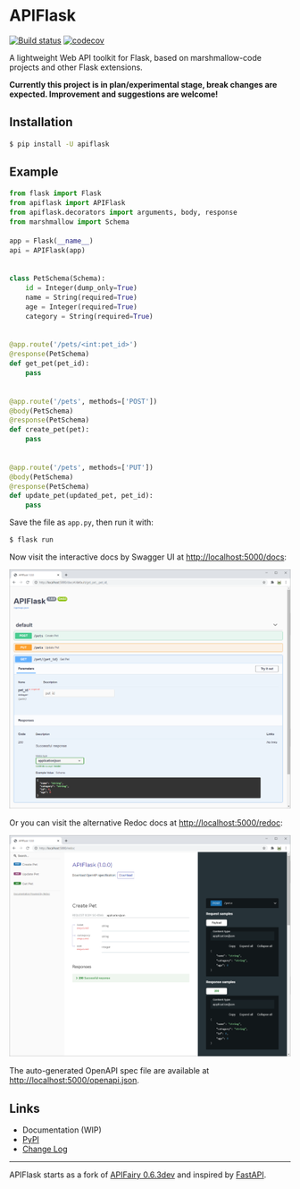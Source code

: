 # APIFlask

[![Build status](https://github.com/greyli/apiflask/workflows/build/badge.svg)](https://github.com/greyli/apiflask/actions) [![codecov](https://codecov.io/gh/greyli/apiflask/branch/master/graph/badge.svg)](https://codecov.io/gh/greyli/apiflask)

A lightweight Web API toolkit for Flask, based on marshmallow-code projects and other Flask extensions.

**Currently this project is in plan/experimental stage, break changes are expected. Improvement and suggestions are welcome!**

## Installation

```bash
$ pip install -U apiflask
```

## Example

```python
from flask import Flask
from apiflask import APIFlask
from apiflask.decorators import arguments, body, response
from marshmallow import Schema

app = Flask(__name__)
api = APIFlask(app)


class PetSchema(Schema):
    id = Integer(dump_only=True)
    name = String(required=True)
    age = Integer(required=True)
    category = String(required=True)


@app.route('/pets/<int:pet_id>')
@response(PetSchema)
def get_pet(pet_id):
    pass


@app.route('/pets', methods=['POST'])
@body(PetSchema)
@response(PetSchema)
def create_pet(pet):
    pass


@app.route('/pets', methods=['PUT'])
@body(PetSchema)
@response(PetSchema)
def update_pet(updated_pet, pet_id):
    pass
```

Save the file as `app.py`, then run it with:

```bash
$ flask run
``` 

Now visit the interactive docs by Swagger UI at <http://localhost:5000/docs>:

![](./images/swaggerui.png)

Or you can visit the alternative Redoc docs at <http://localhost:5000/redoc>:

![](./images/redoc.png)

The auto-generated OpenAPI spec file are available at <http://localhost:5000/openapi.json>.


## Links

- Documentation (WIP)
- [PyPI](https://pypi.python.org/pypi/APIFlask)
- [Change Log](https://github.com/greyli/apiflask/blob/master/CHANGES.md)

---

APIFlask starts as a fork of [APIFairy 0.6.3dev](https://github.com/miguelgrinberg/APIFairy) and inspired by [FastAPI](https://github.com/tiangolo/fastapi).
